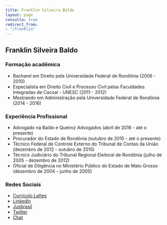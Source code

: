 ```yaml
---
title: Franklin Silveira Baldo
layout: page
consulta: true
redirect_from:
- "/franklin"
---
```


## Franklin Silveira Baldo

### Formação acadêmica

* Bacharel em Direito pela Universidade Federal de Rondônia (2006 - 2010)
* Especialista em Direito Civil e Processo Civil pelas Faculdades Integradas de Cacoal - UNESC (2011 - 2012)
* Mestrando em Administração pela Universidade Federal de Rondônia (2014 - 2016)

### Experiência Profissional

* Advogado na Baldo e Queiroz Advogados (abril de 2016 - até o presente)
* Procurador do Estado de Rondônia (outubro de 2015 - até o presente)
* Técnico Federal de Controle Externo do Tribunal de Contas da União (dezembro de 2012 - outubro de 2015)
* Técnico Judiciário do Tribunal Regional Eleitoral de Rondônia (julho de 2005 - dezembro de 2012)
* Oficial de Diligência no Ministério Público do Estado de Mato Grosso (dezembro de 2004 - junho de 2005)

### Redes Sociais

* [Currículo Lattes](http://buscatextual.cnpq.br/buscatextual/visualizacv.do?id=K4384333Z9)
* [Linkedin](https://www.linkedin.com/in/franklinbaldo)
* [Jusbrasil](http://franklinbaldo.jusbrasil.com.br)
* [Twitter](https://twitter.com/franklinbaldo)
* [Chat](https://tawk.to/franklinbaldo)
